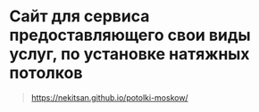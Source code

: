 # Сайт для сервиса предоставляющего свои виды услуг, по установке натяжных потолков
> https://nekitsan.github.io/potolki-moskow/